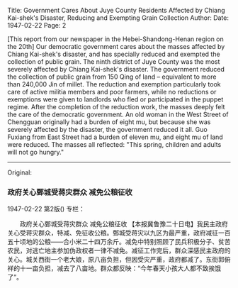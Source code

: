 Title: Government Cares About Juye County Residents Affected by Chiang Kai-shek's Disaster, Reducing and Exempting Grain Collection
Author:
Date: 1947-02-22
Page: 2

[This report from our newspaper in the Hebei-Shandong-Henan region on the 20th] Our democratic government cares about the masses affected by Chiang Kai-shek's disaster, and has specially reduced and exempted the collection of public grain. The ninth district of Juye County was the most severely affected by Chiang Kai-shek's disaster. The government reduced the collection of public grain from 150 Qing of land – equivalent to more than 240,000 Jin of millet. The reduction and exemption particularly took care of active militia members and poor farmers, while no reductions or exemptions were given to landlords who fled or participated in the puppet regime. After the completion of the reduction work, the masses deeply felt the care of the democratic government. An old woman in the West Street of Chengguan originally had a burden of eight mu, but because she was severely affected by the disaster, the government reduced it all. Guo Fuxiang from East Street had a burden of eleven mu, and eight mu of land were reduced. The masses all reflected: "This spring, children and adults will not go hungry."



<hr /> 

Original: 


### 政府关心鄄城受蒋灾群众  减免公粮征收

1947-02-22
第2版()
专栏：

　　政府关心鄄城受蒋灾群众
    减免公粮征收
    【本报冀鲁豫二十日电】我民主政府关心受蒋灾群众，特减、免征收公粮。鄄城受蒋灾以九区为最严重，政府减征一百五十顷地的公粮——合小米二十四万余斤。减免中特别照顾了民兵积极分子、贫苦农民，对逃亡地主参加伪政权者一律不减免。减征工作完后，群众深感民主政府的关心。城关西街一个老大娘，原八亩负担，但因受灾严重，政府都减了。东街郭俯祥的十一亩负担，减去了八亩地。群众都反映：“今年春天小孩大人都不致挨饿了”。
